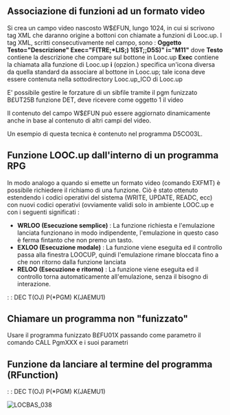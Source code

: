 ## Associazione di funzioni ad un formato video
Si crea un campo video nascosto W$£FUN, lungo 1024, in cui si scrivono tag XML che daranno origine a bottoni con chiamate a funzioni di Looc.up.
I tag XML, scritti consecutivamente nel campo, sono : 
**Oggetto Testo="Descrizione" Exec="F(TRE;\*LIS;) 1(ST;;D5S)" i="M11"**
dove
**Testo** contiene la descrizione che compare sul bottone in Looc.up
**Exec**  contiene la chiamata alla funzione di Looc.up
**i** (opzion.) specifica un'icona diversa da quella standard da associare al bottone in Looc.up; tale icona deve essere contenuta nella sottodirectory Looc.up_ICO di Looc.up

E' possibile gestire le forzature di un sibfile tramite il pgm funizzato B£UT25B funzione DET,
deve ricevere come oggetto 1 il video

Il contenuto del campo W$£FUN può essere aggiornato dinamicamente anche in base al contenuto di altri campi del video.

Un esempio di questa tecnica è contenuto nel programma D5CO03L.

## Funzione LOOC.up dall'interno di un programma RPG
In modo analogo a quando si emette un formato video (comando EXFMT) è possibile richiedere il richiamo di una funzione. Ciò è stato ottenuto estendendo i codici operativi del sistema (WRITE, UPDATE, READC, ecc) con nuovi codici operativi (ovviamente validi solo in ambiente LOOC.up e con i seguenti significati : 

- **WRLOO (Esecuzione semplice)** :  La funzione richiesta e l'emulazione lanciata funzionano in modo indipendente, l'emulazione in questo caso è ferma fintanto che non premo un tasto.
- **EXLOO (Esecuzione modale)** :  La funzione viene eseguita ed il controllo passa alla finestra LOOCUP, quindi l'emulazione rimane bloccata fino a che non ritorno dalla funzione lanciata
- **RELOO (Esecuzione e ritorno)** :  La funzione viene eseguita ed il controllo torna automaticamente  all'emulazione, senza il bisogno di interazione.


 :  : DEC T(OJ) P(\*PGM) K(JAEMU1)

## Chiamare un programma non "funizzato"
Usare il programma funizzato B£FU01X passando come parametro il comando CALL PgmXXX e i suoi parametri

## Funzione da lanciare al termine del programma (RFunction)
 :  : DEC T(OJ) P(\*PGM) K(JAEMU1)

![LOCBAS_038](https://doc.smeup.com/immagini/LOCEMU_01/LOCBAS_038.png)